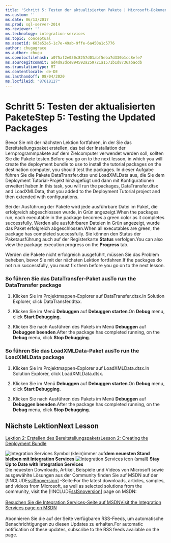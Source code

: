 ```yaml
---
title: 'Schritt 5: Testen der aktualisierten Pakete | Microsoft-Dokumentation'
ms.custom: ''
ms.date: 06/13/2017
ms.prod: sql-server-2014
ms.reviewer: ''
ms.technology: integration-services
ms.topic: conceptual
ms.assetid: 683e52e5-1c7e-49ab-9ffe-6a450a1c5776
author: chugugrace
ms.author: chugu
ms.openlocfilehash: a075af2e030c8257d01abf5eba7d330b1cc8efe7
ms.sourcegitcommit: ad4d92dce894592a259721a1571b1d8736abacdb
ms.translationtype: MT
ms.contentlocale: de-DE
ms.lasthandoff: 08/04/2020
ms.locfileid: "87618127"
---
```

# <a name="step-5-testing-the-updated-packages"></a><span data-ttu-id="6c398-102">Schritt 5: Testen der aktualisierten Pakete</span><span class="sxs-lookup"><span data-stu-id="6c398-102">Step 5: Testing the Updated Packages</span></span>
  <span data-ttu-id="6c398-103">Bevor Sie mit der nächsten Lektion fortfahren, in der Sie das Bereitstellungspaket erstellen, das bei der Installation der Lernprogrammpakete auf dem Zielcomputer verwendet werden soll, sollten Sie die Pakete testen.</span><span class="sxs-lookup"><span data-stu-id="6c398-103">Before you go on to the next lesson, in which you will create the deployment bundle to use to install the tutorial packages on the destination computer, you should test the packages.</span></span> <span data-ttu-id="6c398-104">In dieser Aufgabe führen Sie die Pakete DataTransfer.dtsx und LoadXMLData aus, die Sie dem Deployment Tutorial-Projekt hinzugefügt und dann mit Konfigurationen erweitert haben.</span><span class="sxs-lookup"><span data-stu-id="6c398-104">In this task, you will run the packages, DataTransfer.dtsx and LoadXMLData, that you added to the Deployment Tutorial project and then extended with configurations.</span></span>  
  
 <span data-ttu-id="6c398-105">Bei der Ausführung der Pakete wird jede ausführbare Datei im Paket, die erfolgreich abgeschlossen wurde, in Grün angezeigt.</span><span class="sxs-lookup"><span data-stu-id="6c398-105">When the packages run, each executable in the package becomes a green color as it completes successfully.</span></span> <span data-ttu-id="6c398-106">Werden alle ausführbaren Dateien in Grün angezeigt, wurde das Paket erfolgreich abgeschlossen.</span><span class="sxs-lookup"><span data-stu-id="6c398-106">When all executables are green, the package has completed successfully.</span></span> <span data-ttu-id="6c398-107">Sie können den Status der Paketausführung auch auf der Registerkarte **Status** verfolgen.</span><span class="sxs-lookup"><span data-stu-id="6c398-107">You can also view the package execution progress on the **Progress** tab.</span></span>  
  
 <span data-ttu-id="6c398-108">Werden die Pakete nicht erfolgreich ausgeführt, müssen Sie das Problem beheben, bevor Sie mit der nächsten Lektion fortfahren.</span><span class="sxs-lookup"><span data-stu-id="6c398-108">If the packages do not run successfully, you must fix them before you go on to the next lesson.</span></span>  
  
### <a name="to-run-the-datatransfer-package"></a><span data-ttu-id="6c398-109">So führen Sie das DataTransfer-Paket aus</span><span class="sxs-lookup"><span data-stu-id="6c398-109">To run the DataTransfer package</span></span>  
  
1.  <span data-ttu-id="6c398-110">Klicken Sie im Projektmappen-Explorer auf DataTransfer.dtsx.</span><span class="sxs-lookup"><span data-stu-id="6c398-110">In Solution Explorer, click DataTransfer.dtsx.</span></span>  
  
2.  <span data-ttu-id="6c398-111">Klicken Sie im Menü **Debuggen** auf **Debuggen starten**.</span><span class="sxs-lookup"><span data-stu-id="6c398-111">On **Debug** menu, click **Start Debugging**.</span></span>  
  
3.  <span data-ttu-id="6c398-112">Klicken Sie nach Ausführen des Pakets im Menü **Debuggen** auf **Debuggen beenden**.</span><span class="sxs-lookup"><span data-stu-id="6c398-112">After the package has completed running, on the **Debug** menu, click **Stop Debugging**.</span></span>  
  
### <a name="to-run-the-loadxmldata-package"></a><span data-ttu-id="6c398-113">So führen Sie das LoadXMLData-Paket aus</span><span class="sxs-lookup"><span data-stu-id="6c398-113">To run the LoadXMLData package</span></span>  
  
1.  <span data-ttu-id="6c398-114">Klicken Sie im Projektmappen-Explorer auf LoadXMLData.dtsx.</span><span class="sxs-lookup"><span data-stu-id="6c398-114">In Solution Explorer, click LoadXMLData.dtsx.</span></span>  
  
2.  <span data-ttu-id="6c398-115">Klicken Sie im Menü **Debuggen** auf **Debuggen starten**.</span><span class="sxs-lookup"><span data-stu-id="6c398-115">On **Debug** menu, click **Start Debugging**.</span></span>  
  
3.  <span data-ttu-id="6c398-116">Klicken Sie nach Ausführen des Pakets im Menü **Debuggen** auf **Debuggen beenden**.</span><span class="sxs-lookup"><span data-stu-id="6c398-116">After the package has completed running, on the **Debug** menu, click **Stop Debugging**.</span></span>  
  
## <a name="next-lesson"></a><span data-ttu-id="6c398-117">Nächste Lektion</span><span class="sxs-lookup"><span data-stu-id="6c398-117">Next Lesson</span></span>  
 [<span data-ttu-id="6c398-118">Lektion 2: Erstellen des Bereitstellungspakets</span><span class="sxs-lookup"><span data-stu-id="6c398-118">Lesson 2: Creating the Deployment Bundle</span></span>](../integration-services/lesson-2-create-the-deployment-bundle-in-ssis.md)  
  
<span data-ttu-id="6c398-119">![Integration Services Symbol (klein)](media/dts-16.gif "Integration Services (kleines Symbol)")immer auf**dem neuesten Stand bleiben mit Integration Services**  </span><span class="sxs-lookup"><span data-stu-id="6c398-119">![Integration Services icon (small)](media/dts-16.gif "Integration Services icon (small)")  **Stay Up to Date with Integration Services**</span></span><br /> <span data-ttu-id="6c398-120">Die neuesten Downloads, Artikel, Beispiele und Videos von Microsoft sowie ausgewählte Lösungen aus der Community finden Sie auf MSDN auf der [!INCLUDE[ssISnoversion](../includes/ssisnoversion-md.md)] -Seite:</span><span class="sxs-lookup"><span data-stu-id="6c398-120">For the latest downloads, articles, samples, and videos from Microsoft, as well as selected solutions from the community, visit the [!INCLUDE[ssISnoversion](../includes/ssisnoversion-md.md)] page on MSDN:</span></span><br /><br /> [<span data-ttu-id="6c398-121">Besuchen Sie die Integration Services-Seite auf MSDN</span><span class="sxs-lookup"><span data-stu-id="6c398-121">Visit the Integration Services page on MSDN</span></span>](https://go.microsoft.com/fwlink/?LinkId=136655)<br /><br /> <span data-ttu-id="6c398-122">Abonnieren Sie die auf der Seite verfügbaren RSS-Feeds, um automatische Benachrichtigungen zu diesen Updates zu erhalten.</span><span class="sxs-lookup"><span data-stu-id="6c398-122">For automatic notification of these updates, subscribe to the RSS feeds available on the page.</span></span>  
  
  
